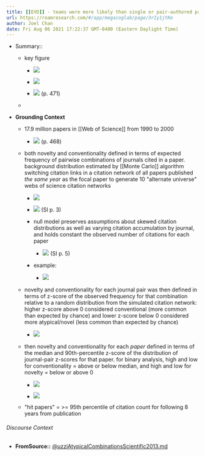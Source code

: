 ```yaml
---
title: [[EVD]] - teams were more likely than single or pair-authored papers to cite atypical combinations of journals - [[@uzziAtypicalCombinationsScientific2013]]
url: https://roamresearch.com/#/app/megacoglab/page/3rIy1jtKe
author: Joel Chan
date: Fri Aug 06 2021 17:22:37 GMT-0400 (Eastern Daylight Time)
---
```


- Summary::

    - key figure

        - ![](https://firebasestorage.googleapis.com/v0/b/firescript-577a2.appspot.com/o/imgs%2Fapp%2Fmegacoglab%2FDPR2XhyFD_.png?alt=media&token=bf34ed06-e35f-479f-8881-568d25507120)

        - ![](https://firebasestorage.googleapis.com/v0/b/firescript-577a2.appspot.com/o/imgs%2Fapp%2Fmegacoglab%2FAXsBSWU0Wh.png?alt=media&token=83a4eb28-4133-49ec-afd1-afe99e05dfc0)

        - ![](https://firebasestorage.googleapis.com/v0/b/firescript-577a2.appspot.com/o/imgs%2Fapp%2Fmegacoglab%2FtWNA2wRzMH.png?alt=media&token=7aefd32c-5705-46f5-b0ca-ae927e7e01c9) (p. 471)

    - __<summarize the result in a bit more detail here>__
- **Grounding Context**

    - 17.9 million papers in [[Web of Science]] from 1990 to 2000

        - ![](https://firebasestorage.googleapis.com/v0/b/firescript-577a2.appspot.com/o/imgs%2Fapp%2Fmegacoglab%2FHFWbdimkWW.png?alt=media&token=11bc49a6-9961-4a6f-908b-c4f0b3511a5f) (p. 468)

    - both novelty and conventionality defined in terms of expected frequency of pairwise combinations of journals cited in a paper. background distribution estimated by [[Monte Carlo]] algorithm switching citation links in a citation network of all papers published *the same year* as the focal paper to generate 10 "alternate universe" webs of science citation networks

        - ![](https://firebasestorage.googleapis.com/v0/b/firescript-577a2.appspot.com/o/imgs%2Fapp%2Fmegacoglab%2FKiH9OVSVXR.png?alt=media&token=fd9f7b9d-9516-48b4-81b6-1f87c55a4aca)

        - ![](https://firebasestorage.googleapis.com/v0/b/firescript-577a2.appspot.com/o/imgs%2Fapp%2Fmegacoglab%2FzQXtMeZeFT.png?alt=media&token=72acc7e0-55c6-4c26-a6bc-a5422955f1c9) (SI p. 3)

        - null model preserves assumptions about skewed citation distributions as well as varying citation accumulation by journal, and holds constant the observed number of citations for each paper

            - ![](https://firebasestorage.googleapis.com/v0/b/firescript-577a2.appspot.com/o/imgs%2Fapp%2Fmegacoglab%2F_6jR89dZeN.png?alt=media&token=adce6f6b-402c-40e4-9020-4fcfef571325) (SI p. 5)

        - example:

            - ![](https://firebasestorage.googleapis.com/v0/b/firescript-577a2.appspot.com/o/imgs%2Fapp%2Fmegacoglab%2Ft3W2brJQSZ.png?alt=media&token=9a6c1ae2-b8f2-42f0-bdd9-bb3a4833f849)

    - novelty and conventionality for each journal pair was then defined in terms of z-score of the observed frequency for that combination relative to a random distribution from the simulated citation network: higher z-score above 0 considered conventional (more common than expected by chance) and lower z-score below 0 considered more atypical/novel (less common than expected by chance)

        - ![](https://firebasestorage.googleapis.com/v0/b/firescript-577a2.appspot.com/o/imgs%2Fapp%2Fmegacoglab%2FGGB05J-0lD.png?alt=media&token=a468f6c5-e086-4a52-ac60-4517cd300124)

    - then novelty and conventionality for each *paper* defined in terms of the median and 90th-percentile z-score of the distribution of journal-pair z-scores for that paper. for binary analysis, high and low for conventionality = above or below median, and high and low for novelty = below or above 0

        - ![](https://firebasestorage.googleapis.com/v0/b/firescript-577a2.appspot.com/o/imgs%2Fapp%2Fmegacoglab%2FVxtF1U59ED.png?alt=media&token=9aacc714-86fa-4583-b3d6-dd147e47e8fe)

        - ![](https://firebasestorage.googleapis.com/v0/b/firescript-577a2.appspot.com/o/imgs%2Fapp%2Fmegacoglab%2FPLHhDA82lA.png?alt=media&token=23d27fe0-d977-4bc5-a594-2de6c804b24c)

    - "hit papers" = >= 95th percentile of citation count for following 8 years from publication

###### Discourse Context

- **FromSource::** [@uzziAtypicalCombinationsScientific2013.md](@uzziAtypicalCombinationsScientific2013.md)

